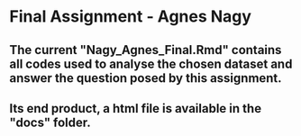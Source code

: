 # Final Assignment - Agnes Nagy

## The current "Nagy_Agnes_Final.Rmd" contains all codes used to analyse the chosen dataset and answer the question posed by this assignment.
## Its end product, a html file is available in the "docs" folder.